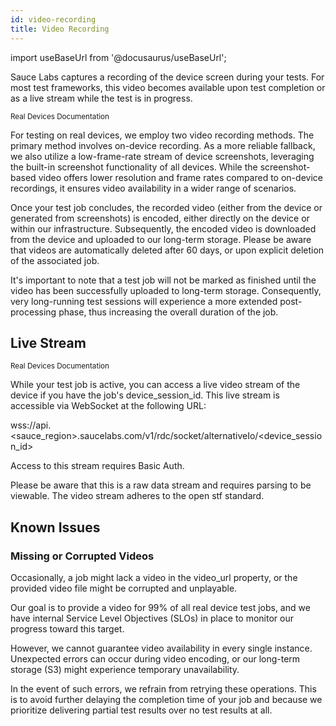 ```yaml
---
id: video-recording
title: Video Recording
---
```


import useBaseUrl from '@docusaurus/useBaseUrl';

Sauce Labs captures a recording of the device screen during your tests. For most test frameworks, this video becomes available upon test completion or as a live stream while the test is in progress.

<p><small><span className="sauceGreen">Real Devices Documentation</span></small></p>

For testing on real devices, we employ two video recording methods. The primary method involves on-device recording. As a more reliable fallback, we also utilize a low-frame-rate stream of device screenshots, leveraging the built-in screenshot functionality of all devices. While the screenshot-based video offers lower resolution and frame rates compared to on-device recordings, it ensures video availability in a wider range of scenarios.

Once your test job concludes, the recorded video (either from the device or generated from screenshots) is encoded, either directly on the device or within our infrastructure. Subsequently, the encoded video is downloaded from the device and uploaded to our long-term storage. Please be aware that videos are automatically deleted after 60 days, or upon explicit deletion of the associated job.

It's important to note that a test job will not be marked as finished until the video has been successfully uploaded to long-term storage. Consequently, very long-running test sessions will experience a more extended post-processing phase, thus increasing the overall duration of the job.

## Live Stream

<p><small><span className="sauceGreen">Real Devices Documentation</span></small></p>

While your test job is active, you can access a live video stream of the device if you have the job's device_session_id. This live stream is accessible via WebSocket at the following URL:

wss://api.<sauce_region>.saucelabs.com/v1/rdc/socket/alternativeIo/<device_session_id>

Access to this stream requires Basic Auth.

Please be aware that this is a raw data stream and requires parsing to be viewable. The video stream adheres to the open stf standard.


## Known Issues

### Missing or Corrupted Videos

Occasionally, a job might lack a video in the video_url property, or the provided video file might be corrupted and unplayable.

Our goal is to provide a video for 99% of all real device test jobs, and we have internal Service Level Objectives (SLOs) in place to monitor our progress toward this target.

However, we cannot guarantee video availability in every single instance. Unexpected errors can occur during video encoding, or our long-term storage (S3) might experience temporary unavailability.

In the event of such errors, we refrain from retrying these operations. This is to avoid further delaying the completion time of your job and because we prioritize delivering partial test results over no test results at all.